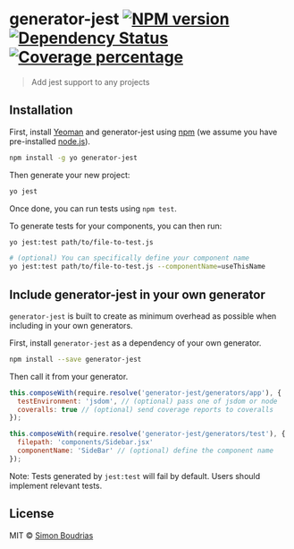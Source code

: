 # generator-jest [![NPM version][npm-image]][npm-url] [![Dependency Status][daviddm-image]][daviddm-url] [![Coverage percentage][coveralls-image]][coveralls-url]

> Add jest support to any projects

## Installation

First, install [Yeoman](http://yeoman.io) and generator-jest using [npm](https://www.npmjs.com/) (we assume you have pre-installed [node.js](https://nodejs.org/)).

```bash
npm install -g yo generator-jest
```

Then generate your new project:

```bash
yo jest
```

Once done, you can run tests using `npm test`.

To generate tests for your components, you can then run:

```bash
yo jest:test path/to/file-to-test.js

# (optional) You can specifically define your component name
yo jest:test path/to/file-to-test.js --componentName=useThisName
```

## Include generator-jest in your own generator

`generator-jest` is built to create as minimum overhead as possible when including in your own generators.

First, install `generator-jest` as a dependency of your own generator.

```bash
npm install --save generator-jest
```

Then call it from your generator.

```js
this.composeWith(require.resolve('generator-jest/generators/app'), {
  testEnvironment: 'jsdom', // (optional) pass one of jsdom or node
  coveralls: true // (optional) send coverage reports to coveralls
});

this.composeWith(require.resolve('generator-jest/generators/test'), {
  filepath: 'components/Sidebar.jsx'
  componentName: 'SideBar' // (optional) define the component name
});
```

Note: Tests generated by `jest:test` will fail by default. Users should implement relevant tests.

## License

MIT © [Simon Boudrias](https://github.com/SBoudrias)

[npm-image]: https://badge.fury.io/js/generator-jest.svg
[npm-url]: https://npmjs.org/package/generator-jest
[daviddm-image]: https://david-dm.org/SBoudrias/generator-jest.svg?theme=shields.io
[daviddm-url]: https://david-dm.org/SBoudrias/generator-jest
[coveralls-image]: https://coveralls.io/repos/SBoudrias/generator-jest/badge.svg
[coveralls-url]: https://coveralls.io/r/SBoudrias/generator-jest
